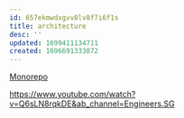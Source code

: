 ```yaml
---
id: 657ekmwdxgvv8lv8f7i6f1s
title: architecture
desc: ''
updated: 1699411134711
created: 1696691333872
---
```

[Monorepo](https://python.plainenglish.io/why-you-should-use-a-monorepo-to-structure-your-dataflow-pipelines-7e701e71e346)

https://www.youtube.com/watch?v=Q6sLN8rqkDE&ab_channel=Engineers.SG
